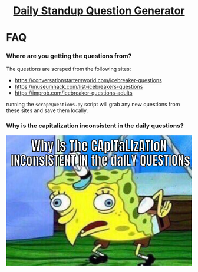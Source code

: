 <h1 align="center"><a href="http://www.DailyStandupQuestion.com">Daily Standup Question Generator</a></h1>

# FAQ

### Where are you getting the questions from?

The questions are scraped from the following sites:

- https://conversationstartersworld.com/icebreaker-questions
- https://museumhack.com/list-icebreakers-questions
- https://improb.com/icebreaker-questions-adults

running the ```scrapeQuestions.py``` script will grab any new questions from these sites and save them locally.

### Why is the capitalization inconsistent in the daily questions?

<p align="center">
	<img src ="static/spongebob.png">
</p>